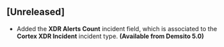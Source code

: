 ## [Unreleased]
- Added the **XDR Alerts Count** incident field, which is associated to the **Cortex XDR Incident** incident type. **(Available from Demsito 5.0)**
